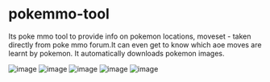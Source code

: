 # pokemmo-tool
Its poke mmo tool to provide info on pokemon locations, moveset - taken directly from poke mmo forum.It can even get to know which aoe moves are learnt by pokemon.
It automatically downloads pokemon images.

![image](https://github.com/dziulatex/pokemmo-tool/assets/38464243/6f46b32e-2ca5-4200-b66c-d3b4f1c232f4)
![image](https://github.com/dziulatex/pokemmo-tool/assets/38464243/45c531e3-2c65-4c9c-a3c5-efb873f582ff)
![image](https://github.com/dziulatex/pokemmo-tool/assets/38464243/4e7ccc99-4f62-4212-a2d1-468c888d7b38)
![image](https://github.com/dziulatex/pokemmo-tool/assets/38464243/43932323-b58d-4436-a4b9-b9d4ac9eae3a)
![image](https://github.com/dziulatex/pokemmo-tool/assets/38464243/7b0f72fd-55a3-4cab-a0c1-832b1dc6bb1f)



